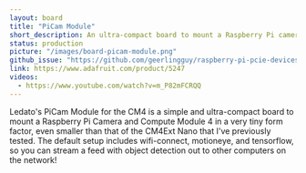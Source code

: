 ```yaml
---
layout: board
title: "PiCam Module"
short_description: An ultra-compact board to mount a Raspberry Pi camera and a CM4.
status: production
picture: "/images/board-picam-module.png"
github_issue: "https://github.com/geerlingguy/raspberry-pi-pcie-devices/issues/294"
link: https://www.adafruit.com/product/5247
videos:
  - https://www.youtube.com/watch?v=m_P82mFCRQQ
---
```

Ledato's PiCam Module for the CM4 is a simple and ultra-compact board to mount a Raspberry Pi Camera and Compute Module 4 in a very tiny form factor, even smaller than that of the CM4Ext Nano that I've previously tested. The default setup includes wifi-connect, motioneye, and tensorflow, so you can stream a feed with object detection out to other computers on the network!
